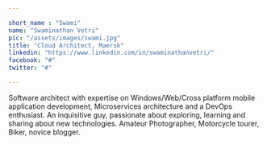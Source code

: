 ```yaml
---

short_name : "Swami"
name: "Swaminathan Vetri"
pic: "/assets/images/swami.jpg"
title: "Cloud Architect, Maersk"
linkedin: "https://www.linkedin.com/in/swaminathanvetri/"
facebook: "#"
twitter: "#"

---
```


Software architect with expertise on Windows/Web/Cross platform mobile application development, Microservices architecture and a DevOps enthusiast. An inquisitive guy, passionate about exploring, learning and sharing about new technologies. Amateur Photographer, Motorcycle tourer, Biker, novice blogger. 